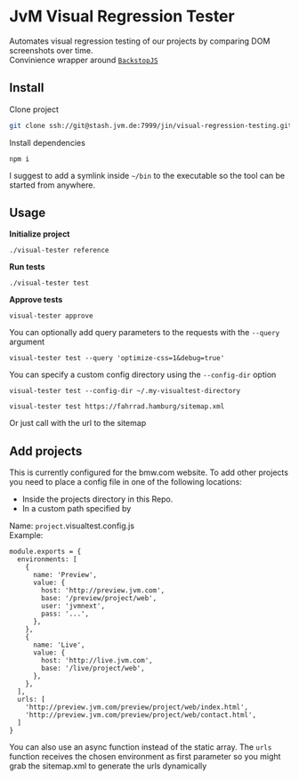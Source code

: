 # JvM Visual Regression Tester

Automates visual regression testing of our projects by comparing DOM screenshots over time.<br/>
Convinience wrapper around [`BackstopJS`](https://garris.github.io/BackstopJS/)

## Install

Clone project

```sh
git clone ssh://git@stash.jvm.de:7999/jin/visual-regression-testing.git
```

Install dependencies

```
npm i
```

I suggest to add a symlink inside `~/bin` to the executable so the tool can be started from anywhere.

## Usage

**Initialize project**

```
./visual-tester reference
```

**Run tests**

```
./visual-tester test
```

**Approve tests**

```
visual-tester approve
```

You can optionally add query parameters to the requests with the `--query` argument

```
visual-tester test --query 'optimize-css=1&debug=true'
```

You can specify a custom config directory using the `--config-dir` option

```
visual-tester test --config-dir ~/.my-visualtest-directory
```

```
visual-tester test https://fahrrad.hamburg/sitemap.xml
```

Or just call with the url to the sitemap

## Add projects

This is currently configured for the bmw.com website. To add other projects you need to place a config file in one of the following locations:

- Inside the projects directory in this Repo.
- In a custom path specified by

Name: `project`.visualtest.config.js<br>
Example:

```
module.exports = {
  environments: [
    {
      name: 'Preview',
      value: {
        host: 'http://preview.jvm.com',
        base: '/preview/project/web',
        user: 'jvmnext',
        pass: '...',
      },
    },
    {
      name: 'Live',
      value: {
        host: 'http://live.jvm.com',
        base: '/live/project/web',
      },
    },
  ],
  urls: [
    'http://preview.jvm.com/preview/project/web/index.html',
    'http://preview.jvm.com/preview/project/web/contact.html',
  ]
}
```

You can also use an async function instead of the static array. The `urls` function receives the chosen environment as first parameter so you might grab the sitemap.xml to generate the urls dynamically
